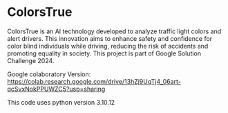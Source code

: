# ColorsTrue
ColorsTrue is an AI technology developed to analyze traffic light colors and alert drivers. This innovation aims to enhance safety and confidence for color blind individuals while driving, reducing the risk of accidents and promoting equality in society. This project is part of Google Solution Challenge 2024.

Google colaboratory Version: https://colab.research.google.com/drive/13hZj9UqTj4_06art-qcSvxNokPPUWZC5?usp=sharing

This code uses python version 3.10.12
